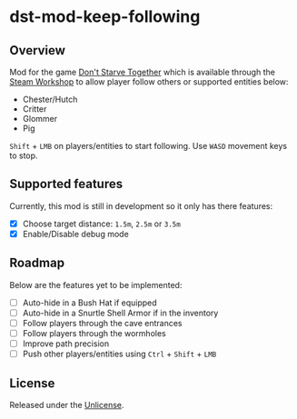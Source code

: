 # dst-mod-keep-following

## Overview

Mod for the game [Don't Starve Together][] which is available through the
[Steam Workshop][] to allow player follow others or supported
entities below:

- Chester/Hutch
- Critter
- Glommer
- Pig

`Shift` + `LMB` on players/entities to start following. Use `WASD` movement keys
to stop.

## Supported features

Currently, this mod is still in development so it only has there features:

- [x] Choose target distance: `1.5m`, `2.5m` or `3.5m`
- [x] Enable/Disable debug mode

## Roadmap

Below are the features yet to be implemented:

- [ ] Auto-hide in a Bush Hat if equipped
- [ ] Auto-hide in a Snurtle Shell Armor if in the inventory
- [ ] Follow players through the cave entrances
- [ ] Follow players through the wormholes
- [ ] Improve path precision
- [ ] Push other players/entities using `Ctrl` + `Shift` + `LMB`

## License

Released under the [Unlicense](https://unlicense.org/).

[don't starve together]: https://www.klei.com/games/dont-starve-together
[steam workshop]: https://steamcommunity.com/sharedfiles/filedetails/?id=1835465557
